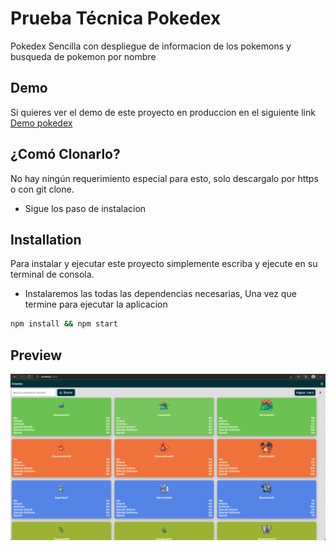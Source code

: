 # Prueba Técnica Pokedex
Pokedex Sencilla con despliegue de informacion de los pokemons y busqueda de pokemon por nombre

## Demo

Si quieres ver el demo de este proyecto en produccion en el siguiente link [Demo pokedex](https://pokedexdeploy-rcs722eks-kevinjoel.vercel.app/)

## ¿Comó Clonarlo?
No hay ningún requerimiento especial para esto, solo descargalo por https o con git clone.
* Sigue los paso de instalacion

## Installation
Para instalar y ejecutar este proyecto simplemente escriba y ejecute en su terminal de consola.
* Instalaremos las todas las dependencias necesarias, Una vez que termine para ejecutar la aplicacion
```bash
npm install && npm start
```

## Preview
![](/preview.png)